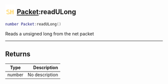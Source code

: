 ## <img src="../../.gitbook/assets/shared.png" width="32" height="32" /> [Packet](../packet/README.md):readULong

```lua
number Packet:readULong()
```

Reads a unsigned long from the net packet

-----------------
## Returns

| Type   | Description |
| ------ | ----------: |
| number | No description |
